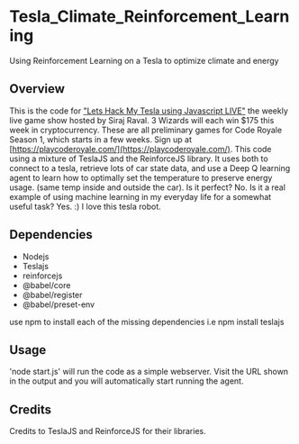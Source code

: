# Tesla_Climate_Reinforcement_Learning
Using Reinforcement Learning on a Tesla to optimize climate and energy 

## Overview 

This is the code for ["Lets Hack My Tesla using Javascript LIVE"](https://youtu.be/i4XvlM_j3A0) the weekly live game show hosted by Siraj Raval. 3 Wizards will each win $175 this week in cryptocurrency. These are all preliminary games for Code Royale Season 1, which starts in a few weeks. Sign up at [https://playcoderoyale.com/](https://playcoderoyale.com/). This code using a mixture of TeslaJS and the ReinforceJS library. It uses both to connect to a tesla, retrieve lots of car state data, and use a Deep Q learning agent to learn how to optimally set the temperature to preserve energy usage. (same temp inside and outside the car). Is it perfect? No. Is it a real example of using machine learning in my everyday life for a somewhat useful task? Yes. :) I love this tesla robot. 

## Dependencies

- Nodejs 
- Teslajs 
- reinforcejs
- @babel/core 
- @babel/register
- @babel/preset-env

use npm to install each of the missing dependencies i.e npm install teslajs

## Usage

'node start.js' will run the code as a simple webserver. Visit the URL shown in the output and you will automatically start running the agent. 


## Credits

Credits to TeslaJS and ReinforceJS for their libraries. 
